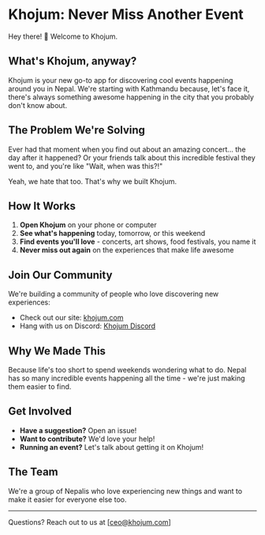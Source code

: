 # Khojum: Never Miss Another Event

Hey there! 👋 Welcome to Khojum.

## What's Khojum, anyway?

Khojum is your new go-to app for discovering cool events happening around you in Nepal. We're starting with Kathmandu because, let's face it, there's always something awesome happening in the city that you probably don't know about.

## The Problem We're Solving

Ever had that moment when you find out about an amazing concert... the day after it happened? Or your friends talk about this incredible festival they went to, and you're like "Wait, when was this?!"

Yeah, we hate that too. That's why we built Khojum.

## How It Works

1. **Open Khojum** on your phone or computer
2. **See what's happening** today, tomorrow, or this weekend
3. **Find events you'll love** - concerts, art shows, food festivals, you name it
4. **Never miss out again** on the experiences that make life awesome

## Join Our Community

We're building a community of people who love discovering new experiences:
- Check out our site: [khojum.com](https://khojum.com)
- Hang with us on Discord: [Khojum Discord](https://discord.gg/ncvvvPqT)

## Why We Made This

Because life's too short to spend weekends wondering what to do. Nepal has so many incredible events happening all the time - we're just making them easier to find.

## Get Involved

- **Have a suggestion?** Open an issue!
- **Want to contribute?** We'd love your help!
- **Running an event?** Let's talk about getting it on Khojum!

## The Team

We're a group of Nepalis who love experiencing new things and want to make it easier for everyone else too.

---

Questions? Reach out to us at [ceo@khojum.com]
